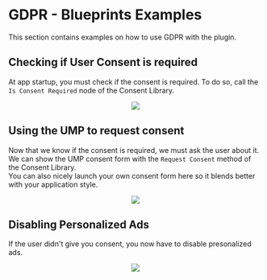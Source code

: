 # GDPR - Blueprints Examples
This section contains examples on how to use GDPR with the plugin.
## Checking if User Consent is required
At app startup, you must check if the consent is required. To do so, call the `Is Consent Required` node of the Consent Library.

<div style="text-align:center">
<img src="https://github.com/Pandoa/AdsPro/blob/main/_images/IsConsentRequired.png?raw=true"/>
</div>

## Using the UMP to request consent
Now that we know if the consent is required, we must ask the user about it.   
We can show the UMP consent form with the `Request Consent` method of the Consent Library.  
You can also nicely launch your own consent form here so it blends better with your application style.

<div style="text-align:center">
<img src="https://github.com/Pandoa/AdsPro/blob/main/_images/UMPRequestConsent.png?raw=true"/>
</div>

## Disabling Personalized Ads
If the user didn't give you consent, you now have to disable presonalized ads.

<div style="text-align:center">
<img src="https://github.com/Pandoa/AdsPro/blob/main/_images/DisablePersonalizedAds.png?raw=true"/>
</div>


